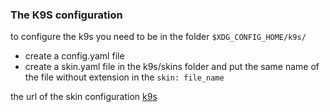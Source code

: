 ### The K9S configuration 

to configure the k9s you need to be in the folder `$XDG_CONFIG_HOME/k9s/` 
- create a config.yaml file
- create a skin.yaml file in the k9s/skins folder and put the same name of the file without extension in the `skin: file_name`


the url of the skin configuration [k9s](https://k9scli.io/topics/skins/)
